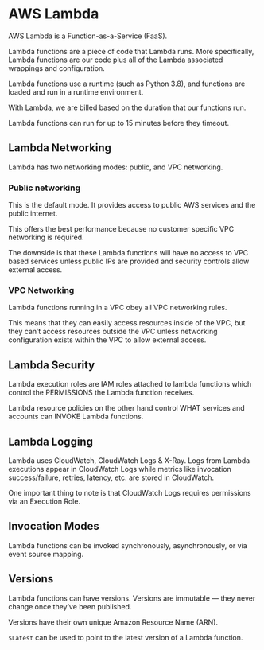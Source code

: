 # AWS Lambda

AWS Lambda is a Function-as-a-Service (FaaS).

Lambda functions are a piece of code that Lambda runs. More specifically, Lambda functions are our code plus all of the Lambda associated wrappings and configuration.

Lambda functions use a runtime (such as Python 3.8), and functions are loaded and run in a runtime environment.

With Lambda, we are billed based on the duration that our functions run.

Lambda functions can run for up to 15 minutes before they timeout.

## Lambda Networking

Lambda has two networking modes: public, and VPC networking.

### Public networking

This is the default mode. It provides access to public AWS services and the public internet.

This offers the best performance because no customer specific VPC networking is required.

The downside is that these Lambda functions will have no access to VPC based services unless public IPs are provided and security controls allow external access.

### VPC Networking

Lambda functions running in a VPC obey all VPC networking rules.

This means that they can easily access resources inside of the VPC, but they can’t access resources outside the VPC unless networking configuration exists within the VPC to allow external access.

## Lambda Security

Lambda execution roles are IAM roles attached to lambda functions which control the PERMISSIONS the Lambda function receives.

Lambda resource policies on the other hand control WHAT services and accounts can INVOKE Lambda functions.

## Lambda Logging

Lambda uses CloudWatch, CloudWatch Logs & X-Ray. Logs from Lambda executions appear in CloudWatch Logs while metrics like invocation success/failure, retries, latency, etc. are stored in CloudWatch.

One important thing to note is that CloudWatch Logs requires permissions via an Execution Role.

## Invocation Modes

Lambda functions can be invoked synchronously, asynchronously, or via event source mapping.

## Versions

Lambda functions can have versions. Versions are immutable — they never change once they’ve been published.

Versions have their own unique Amazon Resource Name (ARN).

`$Latest` can be used to point to the latest version of a Lambda function.
